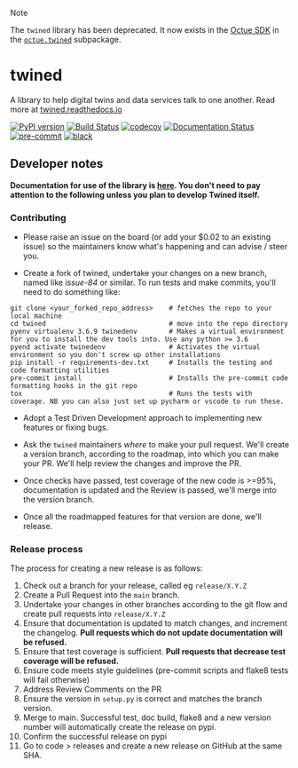 > [!NOTE]
> The `twined` library has been deprecated. It now exists in the [Octue SDK](https://github.com/octue/octue-sdk-python)
> in the [`octue.twined`](https://github.com/octue/octue-sdk-python/tree/main/octue/twined) subpackage.

# twined

A library to help digital twins and data services talk to one another. Read more at [twined.readthedocs.io](https://twined.readthedocs.io)

[![PyPI version](https://badge.fury.io/py/twined.svg)](https://badge.fury.io/py/twined)
[![Build Status](https://github.com/octue/twined/workflows/python-ci/badge.svg)](https://github.com/octue/twined)
[![codecov](https://codecov.io/gh/octue/twined/branch/main/graph/badge.svg)](https://codecov.io/gh/octue/twined)
[![Documentation Status](https://readthedocs.org/projects/twined/badge/?version=latest)](https://twined.readthedocs.io/en/latest/?badge=latest)
[![pre-commit](https://img.shields.io/badge/pre--commit-enabled-brightgreen?logo=pre-commit&logoColor=white)](https://github.com/pre-commit/pre-commit)
[![black](https://img.shields.io/badge/code%20style-black-000000.svg)](https://github.com/ambv/black)

## Developer notes

**Documentation for use of the library is [here](https://twined.readthedocs.io). You don't need to pay attention to the following unless you plan to develop Twined itself.**

### Contributing

- Please raise an issue on the board (or add your $0.02 to an existing issue) so the maintainers know
what's happening and can advise / steer you.

- Create a fork of twined, undertake your changes on a new branch, named like *issue-84* or similar. To run tests and make commits,
you'll need to do something like:
```
git clone <your_forked_repo_address>    # fetches the repo to your local machine
cd twined                               # move into the repo directory
pyenv virtualenv 3.6.9 twinedenv        # Makes a virtual environment for you to install the dev tools into. Use any python >= 3.6
pyend activate twinedenv                # Activates the virtual environment so you don't screw up other installations
pip install -r requirements-dev.txt     # Installs the testing and code formatting utilities
pre-commit install                      # Installs the pre-commit code formatting hooks in the git repo
tox                                     # Runs the tests with coverage. NB you can also just set up pycharm or vscode to run these.
```

- Adopt a Test Driven Development approach to implementing new features or fixing bugs.

- Ask the `twined` maintainers *where* to make your pull request. We'll create a version branch, according to the
roadmap, into which you can make your PR. We'll help review the changes and improve the PR.

- Once checks have passed, test coverage of the new code is >=95%, documentation is updated and the Review is passed, we'll merge into the version branch.

- Once all the roadmapped features for that version are done, we'll release.


### Release process

The process for creating a new release is as follows:

1. Check out a branch for your release, called eg `release/X.Y.Z`
2. Create a Pull Request into the `main` branch.
3. Undertake your changes in other branches according to the git flow and create pull requests into `release/X.Y.Z`
4. Ensure that documentation is updated to match changes, and increment the changelog. **Pull requests which do not update documentation will be refused.**
5. Ensure that test coverage is sufficient. **Pull requests that decrease test coverage will be refused.**
6. Ensure code meets style guidelines (pre-commit scripts and flake8 tests will fail otherwise)
7. Address Review Comments on the PR
8. Ensure the version in `setup.py` is correct and matches the branch version.
9. Merge to main. Successful test, doc build, flake8 and a new version number will automatically create the release on pypi.
10. Confirm the successful release on pypi
10. Go to code > releases and create a new release on GitHub at the same SHA.
